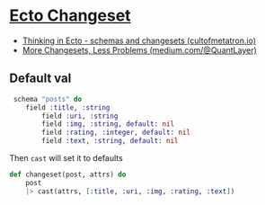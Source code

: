 # [Ecto Changeset](https://hexdocs.pm/ecto/Ecto.Changeset.html)

* [Thinking in Ecto - schemas and changesets (cultofmetatron.io)](http://cultofmetatron.io/2017/04/22/thinking-in-ecto---schemas-and-changesets/)
* [More Changesets, Less Problems (medium.com/@QuantLayer)](https://medium.com/@QuantLayer/more-changesets-less-problems-bec2ca502364)

## Default val

```ex
 schema "posts" do
    field :title, :string
		field :uri, :string
		field :img, :string, default: nil
		field :rating, :integer, default: nil
		field :text, :string, default: nil
```

Then `cast` will set it to defaults

```ex
def changeset(post, attrs) do
    post
    |> cast(attrs, [:title, :uri, :img, :rating, :text])
```